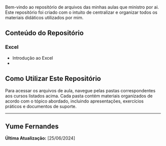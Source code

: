 Bem-vindo ao repositório de arquivos das minhas aulas que ministro por ai. Este repositório foi criado com o intuito de centralizar e organizar todos os materiais didáticos utilizados por mim.

## Conteúdo do Repositório

### Excel
- Introdução ao Excel
- 

## Como Utilizar Este Repositório

Para acessar os arquivos de aula, navegue pelas pastas correspondentes aos cursos listados acima. Cada pasta contém materiais organizados de acordo com o tópico abordado, incluindo apresentações, exercícios práticos e documentos de suporte.

---
Yume Fernandes
---

**Última Atualização:** [25/06/2024]
